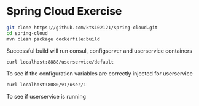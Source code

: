 # Spring Cloud Exercise

```bash
git clone https://github.com/kts102121/spring-cloud.git
cd spring-cloud
mvn clean package dockerfile:build
```

Successful build will run consul, configserver and userservice containers

```bash
curl localhost:8888/userservice/default
```
To see if the configuration variables are correctly injected for userservice

```bash
curl localhost:8080/v1/user/1
```
To see if userservice is running
